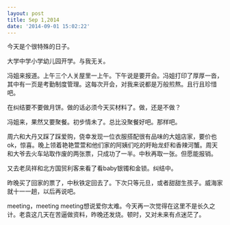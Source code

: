 ```yaml
---
layout: post
title: Sep 1,2014
date: '2014-09-01 15:02:22'
---
```



今天是个很特殊的日子。

大学中学小学幼儿园开学。与我无关。

冯姐来报道。上午三个人关屋里一上午。下午说是要开会。冯姐打印了厚厚一沓，其中有一页是考勤制度管理。这每次开会，对我来说都是万般煎熬。且行且珍惜吧。

在纠结要不要做月饼。做的话必须今天买材料了。做，还是不做？

冯姐来，果然又要聚餐。初步情未了。总比没聚餐好吧。那样吧。

周六和大丹又踩了踩爱购，侥幸发现一位衣服搭配很有品味的大姐店家，要价也ok，惊喜。晚上领着艳艳萱萱和他们家的阿姨们吃的盱眙龙虾和香辣河蟹。周天和大爷去火车站取作废的两张票，只成功了一半。中秋再取一张。但愿能报销。

又去老凤祥和北方国贸利客来看了看baby银镯和金锁。纠结中。

昨晚买了回家的票了，中秋铁定回去了。下次只等元旦，或者甜甜生孩子。威海家就十一一趟，以后再说吧。

meeting，meeting meeting想说爱你太难。今天再一次觉得在这里不是长久之计。老袁这几天在苦逼做资料，昨晚还发烧。顿时，又对未来有点迷茫了。


